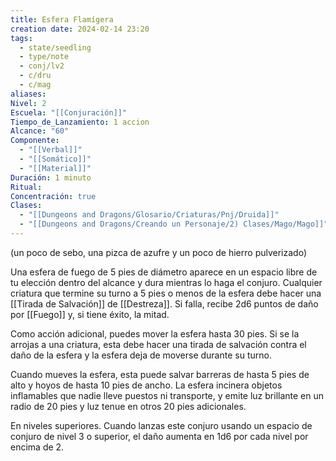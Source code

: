 ```yaml
---
title: Esfera Flamígera
creation date: 2024-02-14 23:20
tags:
  - state/seedling
  - type/note
  - conj/lv2
  - c/dru
  - c/mag
aliases: 
Nivel: 2
Escuela: "[[Conjuración]]"
Tiempo_de_Lanzamiento: 1 accion
Alcance: "60"
Componente:
  - "[[Verbal]]"
  - "[[Somático]]"
  - "[[Material]]"
Duración: 1 minuto
Ritual: 
Concentración: true
Clases:
  - "[[Dungeons and Dragons/Glosario/Criaturas/Pnj/Druida]]"
  - "[[Dungeons and Dragons/Creando un Personaje/2) Clases/Mago/Mago]]"
---
```

(un poco de sebo, una pizca de azufre y un poco de hierro pulverizado)

Una esfera de fuego de 5 pies de diámetro aparece en un espacio libre de tu elección dentro del alcance y dura mientras lo haga el conjuro. Cualquier criatura que termine su turno a 5 pies o menos de la esfera debe hacer una [[Tirada de Salvación]] de [[Destreza]]. Si falla, recibe 2d6 puntos de daño por [[Fuego]] y, si tiene éxito, la mitad.

Como acción adicional, puedes mover la esfera hasta 30 pies. Si se la arrojas a una criatura, esta debe hacer una tirada de salvación contra el daño de la esfera y la esfera deja de moverse durante su turno.

Cuando mueves la esfera, esta puede salvar barreras de hasta 5 pies de alto y hoyos de hasta 10 pies de ancho. La esfera incinera objetos inflamables que nadie lleve puestos ni transporte, y emite luz brillante en un radio de 20 pies y luz tenue en otros 20 pies adicionales.

En niveles superiores. Cuando lanzas este conjuro usando un espacio de conjuro de nivel 3 o superior, el daño aumenta en 1d6 por cada nivel por encima de 2.
